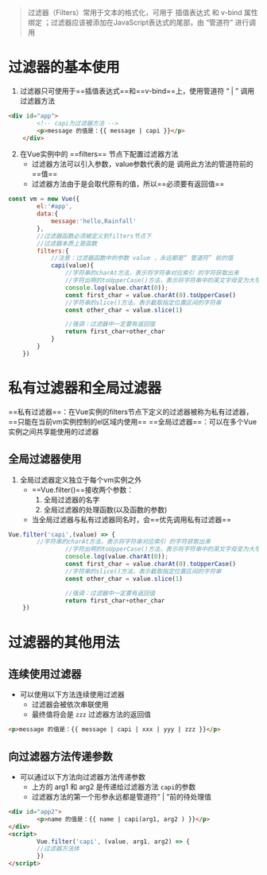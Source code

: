 > 过滤器（Filters）常用于文本的格式化，可用于 插值表达式 和 v-bind 属性绑定 ；过滤器应该被添加在JavaScript表达式的尾部，由 “管道符” 进行调用

# 过滤器的基本使用
1. 过滤器只可使用于==插值表达式==和==v-bind==上，使用管道符 “ | ” 调用过滤器方法
```html
<div id="app">
		<!-- capi为过滤器方法 -->
        <p>message 的值是：{{ message | capi }}</p>
    </div>
```
2. 在Vue实例中的 ==filters== 节点下配置过滤器方法
	+ 过滤器方法可以引入参数，value参数代表的是 调用此方法的管道符前的==值==
	+ 过滤器方法由于是会取代原有的值，所以==必须要有返回值==
```javascript
const vm = new Vue({
        el:'#app',
        data:{
            message:'hello,Rainfall'
        },
        //过滤器函数必须被定义到filters节点下
        //过滤器本质上是函数
        filters:{
            //注意：过滤器函数中的参数 value ，永远都是“ 管道符” 前的值
            capi(value){
                //字符串的charAt方法，表示将字符串对应索引 的字符获取出来
                //字符出啊的toUpperCase()方法，表示将字符串中的英文字母变为大写
                console.log(value.charAt(0));
                const first_char = value.charAt(0).toUpperCase()
                //字符串的slice()方法，表示截取指定位置区间的字符串
                const other_char = value.slice(1)

                //强调：过滤器中一定要有返回值
                return first_char+other_char
            }
        }
    })
```
# 私有过滤器和全局过滤器
==私有过滤器==：在Vue实例的filters节点下定义的过滤器被称为私有过滤器，==只能在当前vm实例控制的el区域内使用==
==全局过滤器==：可以在多个Vue实例之间共享能使用的过滤器
## 全局过滤器使用
1. 全局过滤器定义独立于每个vm实例之外
	+ ==Vue.filter()==接收两个参数：
		1. 全局过滤器的名字
		2. 全局过滤器的处理函数(以及函数的参数)
	+ 当全局过滤器与私有过滤器同名时，会==优先调用私有过滤器==
```javascript
Vue.filter('capi',(value) => {
        //字符串的charAt方法，表示将字符串对应索引 的字符获取出来
                //字符出啊的toUpperCase()方法，表示将字符串中的英文字母变为大写
                console.log(value.charAt(0));
                const first_char = value.charAt(0).toUpperCase()
                //字符串的slice()方法，表示截取指定位置区间的字符串
                const other_char = value.slice(1)

                //强调：过滤器中一定要有返回值
                return first_char+other_char
    })
```
# 过滤器的其他用法
## 连续使用过滤器
+ 可以使用以下方法连续使用过滤器
	+ 过滤器会被依次串联使用
	+ 最终值将会是 `zzz` 过滤器方法的返回值
```html
<p>message 的值是：{{ message | capi | xxx | yyy | zzz }}</p>
```
## 向过滤器方法传递参数
+ 可以通过以下方法向过滤器方法传递参数
	+ 上方的 arg1 和 arg2 是传递给过滤器方法 `capi`的参数
	+ 过滤器方法的第一个形参永远都是管道符“ | ”前的待处理值
```html
<div id="app2">
        <p>name 的值是：{{ name | capi(arg1, arg2 ) }}</p>
</div>
<script>
		Vue.filter('capi', (value, arg1, arg2) => {
		//过滤器方法体
	    })
</script>
```